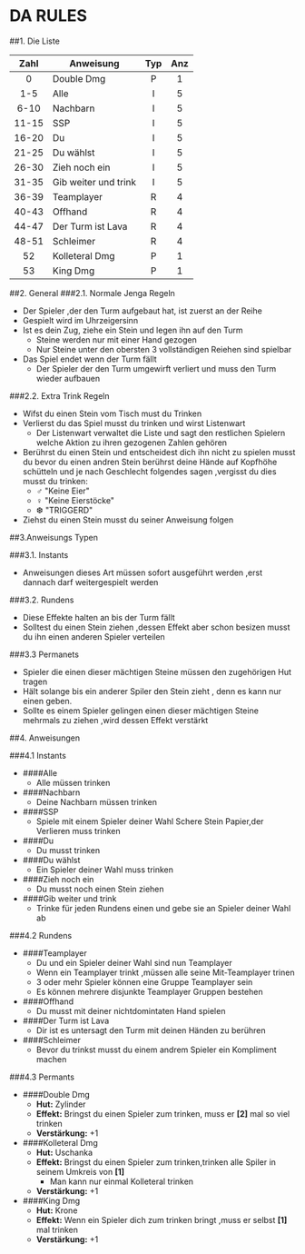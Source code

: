 # DA RULES
##1. Die Liste

Zahl |<center>Anweisung </center> |Typ|Anz
:---:|:---------------------|:-:|:-:
0    |Double Dmg            | P | 1 
1-5  |Alle                 | I | 5 
6-10 |Nachbarn              | I | 5 
11-15|SSP                   | I | 5 
16-20|Du                    | I | 5 
21-25|Du wählst             | I | 5 
26-30|Zieh noch ein          | I | 5 
31-35|Gib weiter und trink  | I | 5 
36-39|Teamplayer            | R | 4 
40-43|Offhand               | R | 4 
44-47|Der Turm ist Lava            | R | 4 
48-51|Schleimer             | R | 4 
52   |Kolleteral Dmg        | P | 1 
53   |King Dmg              | P | 1 

##2. General
###2.1. Normale Jenga Regeln
+ Der Spieler ,der den Turm aufgebaut hat, ist zuerst an der Reihe
+ Gespielt wird im Uhrzeigersinn
+ Ist es dein Zug, ziehe ein Stein und legen ihn auf den Turm
    + Steine werden nur mit einer Hand gezogen 
    + Nur Steine unter den obersten 3 vollständigen Reiehen sind spielbar
+ Das Spiel endet wenn der Turm fällt
    + Der Spieler der den Turm umgewirft verliert und muss den Turm wieder aufbauen

###2.2. Extra Trink Regeln
+ Wifst du einen Stein vom Tisch must du Trinken
+ Verlierst du das Spiel musst du trinken und wirst Listenwart
    + Der Listenwart verwaltet die Liste und sagt den restlichen Spielern welche Aktion zu ihren gezogenen Zahlen gehören
+ Berührst du einen Stein und entscheidest dich ihn nicht zu spielen musst du bevor du einen andren Stein berührst deine Hände auf Kopfhöhe schütteln und je nach Geschlecht folgendes sagen ,vergisst du dies musst du trinken:
    + ♂  "Keine Eier"
    + ♀  "Keine Eierstöcke"
    + ❆ "TRIGGERD"
+ Ziehst du einen Stein musst du seiner Anweisung folgen

##3.Anweisungs Typen

###3.1. Instants
+ Anweisungen dieses Art müssen sofort ausgeführt werden ,erst dannach darf weitergespielt werden

###3.2. Rundens
+ Diese Effekte halten an bis der Turm fällt
+ Solltest du einen Stein ziehen ,dessen Effekt aber schon besizen musst du ihn einen anderen Spieler verteilen

###3.3 Permanets
+ Spieler die einen dieser mächtigen Steine müssen den zugehörigen Hut tragen
+ Hält solange bis ein anderer Spiler den Stein zieht , denn es kann nur einen geben.
+ Sollte es einem Spieler gelingen einen dieser mächtigen Steine mehrmals zu ziehen ,wird dessen Effekt verstärkt

##4. Anweisungen

###4.1 Instants
+ ####Alle
    + Alle müssen trinken          
+ ####Nachbarn
    + Deine Nachbarn müssen trinken     
+ ####SSP 
    + Spiele mit einem Spieler deiner Wahl Schere Stein Papier,der Verlieren muss trinken         
+ ####Du 
    + Du musst trinken          
+ ####Du wählst
    + Ein Spieler deiner Wahl muss trinken  
+ ####Zieh noch ein
    + Du musst noch einen Stein ziehen 
+ ####Gib weiter und trink 
    + Trinke für jeden Rundens einen und gebe sie an Spieler deiner Wahl ab

###4.2 Rundens
+ ####Teamplayer
    + Du und ein Spieler deiner Wahl sind nun Teamplayer
    + Wenn ein Teamplayer trinkt ,müssen alle seine Mit-Teamplayer trinen
    + 3 oder mehr Spieler können eine Gruppe Teamplayer sein
    + Es können mehrere disjunkte Teamplayer Gruppen bestehen  
+ ####Offhand  
    + Du musst mit deiner nichtdomintaten Hand spielen
+ ####Der Turm ist Lava
    + Dir ist es untersagt den Turm mit deinen Händen zu berühren
+ ####Schleimer 
    + Bevor du trinkst musst du einem andrem Spieler ein Kompliment machen

###4.3 Permants
+ ####Double Dmg
    + __Hut:__ Zylinder
    + __Effekt:__ Bringst du einen Spieler zum trinken, muss er **[2]** mal so viel trinken
    + __Verstärkung:__ +1
+ ####Kolleteral Dmg
    + __Hut:__ Uschanka
    + __Effekt:__ Bringst du einen Spieler zum trinken,trinken alle Spiler in seinem Umkreis von __[1]__ 
        + Man kann nur einmal Kolleteral trinken 
    + __Verstärkung:__ +1
+ ####King Dmg
    + __Hut:__ Krone
    + __Effekt:__ Wenn ein Spieler dich zum trinken bringt ,muss er selbst **[1]**  mal trinken
    + __Verstärkung:__ +1



  

